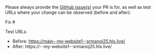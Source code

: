 Please always provide the [GitHub issue(s)](../issues) your PR is for, as well as test URLs where your change can be observed (before and after):

Fix #<gh-issue-id>

Test URLs:
- Before: https://main--my-website1--srmanoj25.hlx.live/
- After: https://<branch>--my-website1--srmanoj25.hlx.live/
